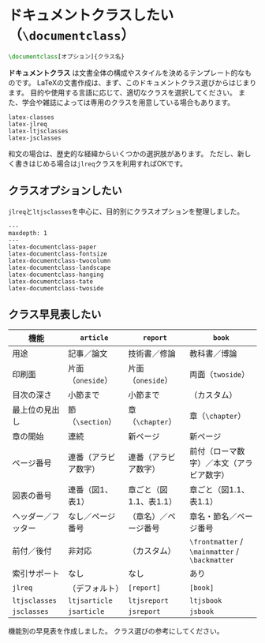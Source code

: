 # ドキュメントクラスしたい（`\documentclass`）

```latex
\documentclass[オプション]{クラス名}
```

**ドキュメントクラス** は文書全体の構成やスタイルを決めるテンプレート的なものです。
LaTeXの文書作成は、まず、このドキュメントクラス選びからはじまります。
目的や使用する言語に応じて、適切なクラスを選択してください。
また、学会や雑誌によっては専用のクラスを用意している場合もあります。

```{toctree}
latex-classes
latex-jlreq
latex-ltjsclasses
latex-jsclasses
```

和文の場合は、歴史的な経緯からいくつかの選択肢があります。
ただし、新しく書きはじめる場合は`jlreq`クラスを利用すればOKです。

## クラスオプションしたい

`jlreq`と`ltjsclasses`を中心に、目的別にクラスオプションを整理しました。

```{toctree}
---
maxdepth: 1
---
latex-documentclass-paper
latex-documentclass-fontsize
latex-documentclass-twocolumn
latex-documentclass-landscape
latex-documentclass-hanging
latex-documentclass-tate
latex-documentclass-twoside
```

## クラス早見表したい

| 機能 | `article` | `report` | `book` |
|---|---|---|---|
| 用途 | 記事／論文 | 技術書／修論 | 教科書／博論 |
| 印刷面 | 片面（`oneside`） | 片面（`oneside`） | 両面（`twoside`） |
| 目次の深さ | 小節まで | 小節まで | （カスタム） |
| 最上位の見出し | 節（`\section`） | 章（`\chapter`） | 章（`\chapter`） |
| 章の開始 | 連続 | 新ページ | 新ページ |
| ページ番号 | 連番（アラビア数字） | 連番（アラビア数字） | 前付（ローマ数字）／本文（アラビア数字） |
| 図表の番号 | 連番（図1、表1） | 章ごと（図1.1、表1.1） | 章ごと（図1.1、表1.1） |
| ヘッダー／フッター | なし／ページ番号 | （章名）／ページ番号 | 章名・節名／ページ番号 |
| 前付／後付 | 非対応 | （カスタム） | `\frontmatter` / `\mainmatter` / `\backmatter` |
| 索引サポート | なし | なし | あり |
| `jlreq` | （デフォルト） | `[report]` | `[book]` |
| `ltjsclasses` | `ltjsarticle` | `ltjsreport` | `ltjsbook` |
| `jsclasses` | `jsarticle` | `jsreport` | `jsbook` |

機能別の早見表を作成しました。
クラス選びの参考にしてください。
